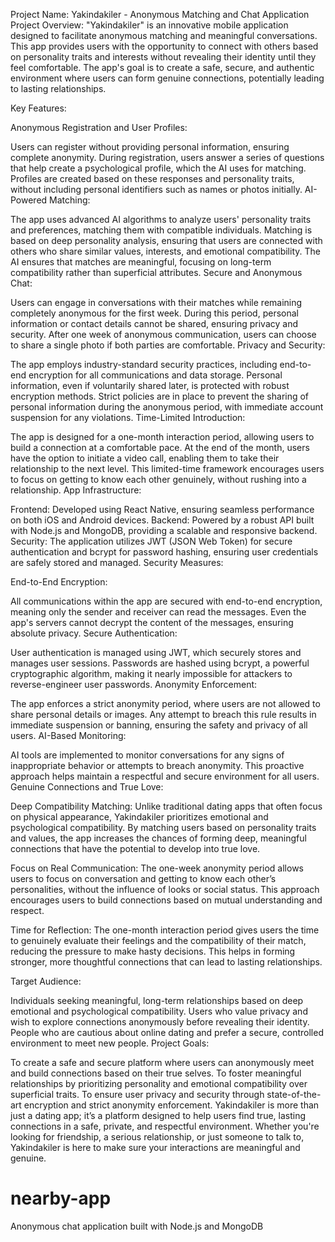 Project Name: Yakindakiler - Anonymous Matching and Chat Application
Project Overview: "Yakindakiler" is an innovative mobile application designed to facilitate anonymous matching and meaningful conversations. This app provides users with the opportunity to connect with others based on personality traits and interests without revealing their identity until they feel comfortable. The app's goal is to create a safe, secure, and authentic environment where users can form genuine connections, potentially leading to lasting relationships.

Key Features:

Anonymous Registration and User Profiles:

Users can register without providing personal information, ensuring complete anonymity.
During registration, users answer a series of questions that help create a psychological profile, which the AI uses for matching.
Profiles are created based on these responses and personality traits, without including personal identifiers such as names or photos initially.
AI-Powered Matching:

The app uses advanced AI algorithms to analyze users' personality traits and preferences, matching them with compatible individuals.
Matching is based on deep personality analysis, ensuring that users are connected with others who share similar values, interests, and emotional compatibility.
The AI ensures that matches are meaningful, focusing on long-term compatibility rather than superficial attributes.
Secure and Anonymous Chat:

Users can engage in conversations with their matches while remaining completely anonymous for the first week.
During this period, personal information or contact details cannot be shared, ensuring privacy and security.
After one week of anonymous communication, users can choose to share a single photo if both parties are comfortable.
Privacy and Security:

The app employs industry-standard security practices, including end-to-end encryption for all communications and data storage.
Personal information, even if voluntarily shared later, is protected with robust encryption methods.
Strict policies are in place to prevent the sharing of personal information during the anonymous period, with immediate account suspension for any violations.
Time-Limited Introduction:

The app is designed for a one-month interaction period, allowing users to build a connection at a comfortable pace.
At the end of the month, users have the option to initiate a video call, enabling them to take their relationship to the next level.
This limited-time framework encourages users to focus on getting to know each other genuinely, without rushing into a relationship.
App Infrastructure:

Frontend: Developed using React Native, ensuring seamless performance on both iOS and Android devices.
Backend: Powered by a robust API built with Node.js and MongoDB, providing a scalable and responsive backend.
Security: The application utilizes JWT (JSON Web Token) for secure authentication and bcrypt for password hashing, ensuring user credentials are safely stored and managed.
Security Measures:

End-to-End Encryption:

All communications within the app are secured with end-to-end encryption, meaning only the sender and receiver can read the messages.
Even the app's servers cannot decrypt the content of the messages, ensuring absolute privacy.
Secure Authentication:

User authentication is managed using JWT, which securely stores and manages user sessions.
Passwords are hashed using bcrypt, a powerful cryptographic algorithm, making it nearly impossible for attackers to reverse-engineer user passwords.
Anonymity Enforcement:

The app enforces a strict anonymity period, where users are not allowed to share personal details or images.
Any attempt to breach this rule results in immediate suspension or banning, ensuring the safety and privacy of all users.
AI-Based Monitoring:

AI tools are implemented to monitor conversations for any signs of inappropriate behavior or attempts to breach anonymity.
This proactive approach helps maintain a respectful and secure environment for all users.
Genuine Connections and True Love:

Deep Compatibility Matching: Unlike traditional dating apps that often focus on physical appearance, Yakindakiler prioritizes emotional and psychological compatibility. By matching users based on personality traits and values, the app increases the chances of forming deep, meaningful connections that have the potential to develop into true love.

Focus on Real Communication: The one-week anonymity period allows users to focus on conversation and getting to know each other’s personalities, without the influence of looks or social status. This approach encourages users to build connections based on mutual understanding and respect.

Time for Reflection: The one-month interaction period gives users the time to genuinely evaluate their feelings and the compatibility of their match, reducing the pressure to make hasty decisions. This helps in forming stronger, more thoughtful connections that can lead to lasting relationships.

Target Audience:

Individuals seeking meaningful, long-term relationships based on deep emotional and psychological compatibility.
Users who value privacy and wish to explore connections anonymously before revealing their identity.
People who are cautious about online dating and prefer a secure, controlled environment to meet new people.
Project Goals:

To create a safe and secure platform where users can anonymously meet and build connections based on their true selves.
To foster meaningful relationships by prioritizing personality and emotional compatibility over superficial traits.
To ensure user privacy and security through state-of-the-art encryption and strict anonymity enforcement.
Yakindakiler is more than just a dating app; it’s a platform designed to help users find true, lasting connections in a safe, private, and respectful environment. Whether you're looking for friendship, a serious relationship, or just someone to talk to, Yakindakiler is here to make sure your interactions are meaningful and genuine.










# nearby-app
Anonymous chat application built with Node.js and MongoDB
